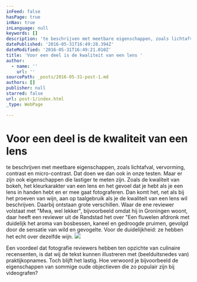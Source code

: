 ```yaml
---
inFeed: false
hasPage: true
inNav: true
inLanguage: null
keywords: []
description: 'te beschrijven met meetbare eigenschappen, zoals lichtafval, vervorming, contrast en micro-contrast. Dat doen we dan ook in onze testen. Maar er zijn ook eigenschappen die lastiger te meten zijn. Zoals de kwaliteit van bokeh, het kleurkarakter van een lens en het gevoel dat je hebt als je een lens in handen hebt en er mee gaat fotograferen. Dan komt het, net als bij het proeven van wijn, aan op taalgebruik als je de kwaliteit van een lens wil beschrijven. Daarbij ontstaan grote verschillen. Waar de ene reviewer volstaat met "Mwa, wel lekker", bijvoorbeeld omdat hij in Groningen woont, daar heeft een reviewer uit de Randstad het over "Een fluwelen afdronk met duidelijk het aroma van bosbessen, kaneel en gedroogde pruimen, gevolgd door de sensatie van wild en gevogelte. Voor de duidelijkheid: ze hebben het echt over dezelfde wijn.'
datePublished: '2016-05-31T16:49:28.394Z'
dateModified: '2016-05-31T16:49:21.010Z'
title: 'Voor een deel is de kwaliteit van een lens '
author:
  - name: ''
    url: ''
sourcePath: _posts/2016-05-31-post-1.md
authors: []
publisher: null
starred: false
url: post-1/index.html
_type: WebPage

---
```

# Voor een deel is de kwaliteit van een lens 

te beschrijven met meetbare eigenschappen, zoals lichtafval, vervorming, contrast en micro-contrast. Dat doen we dan ook in onze testen. Maar er zijn ook eigenschappen die lastiger te meten zijn. Zoals de kwaliteit van bokeh, het kleurkarakter van een lens en het gevoel dat je hebt als je een lens in handen hebt en er mee gaat fotograferen. Dan komt het, net als bij het proeven van wijn, aan op taalgebruik als je de kwaliteit van een lens wil beschrijven. Daarbij ontstaan grote verschillen. Waar de ene reviewer volstaat met "Mwa, wel lekker", bijvoorbeeld omdat hij in Groningen woont, daar heeft een reviewer uit de Randstad het over "Een fluwelen afdronk met duidelijk het aroma van bosbessen, kaneel en gedroogde pruimen, gevolgd door de sensatie van wild en gevogelte. Voor de duidelijkheid: ze hebben het echt over dezelfde wijn.
![](https://the-grid-user-content.s3-us-west-2.amazonaws.com/acd7420f-196f-492c-b791-0b3a72560b45.jpg)

Een voordeel dat fotografie reviewers hebben ten opzichte van culinaire recensenten, is dat wij de tekst kunnen illustreren met (beelduitsnedes van) praktijkopnames. Toch blijft het lastig. Hoe verwoord je bijvoorbeeld de eigenschappen van sommige oude objectieven die zo populair zijn bij videografen?